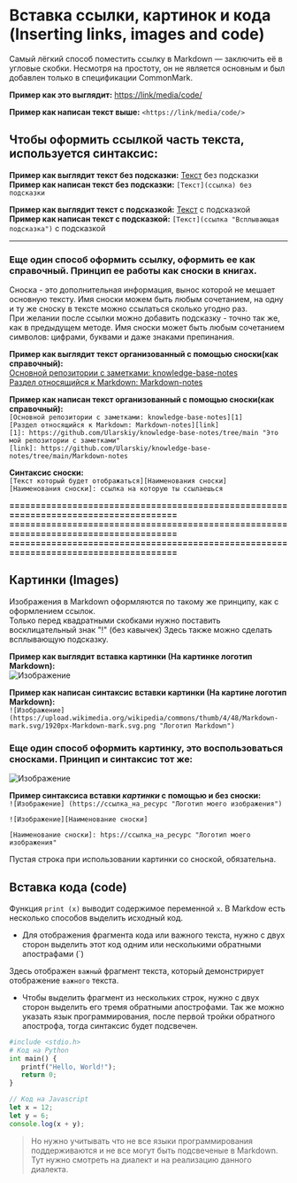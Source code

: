 # Вставка ссылки, картинок и кода (Inserting links, images and code)
Самый лёгкий способ поместить ссылку в Markdown — заключить её в угловые скобки. Несмотря на простоту, он не является основным и был добавлен только в спецификации CommonMark.

**Пример как это выглядит:**
<https://link/media/code/>

**Пример как написан текст выше:**
`<https://link/media/code/>`


## Чтобы оформить ссылкой часть текста, используется синтаксис:
**Пример как выглядит текст без подсказки:** [Текст](ссылка) без подсказки      
**Пример как написан текст без подсказки:** `[Текст](ссылка) без подсказки` 

**Пример как выглядит текст с подсказкой:** [Текст](ссылка "Всплывающая подсказка") с подсказкой      
**Пример как написан текст c подсказкой:** `[Текст](ссылка "Всплывающая подсказка")` c подсказкой

***

### Еще один способ оформить ссылку, оформить ее как справочный. Принцип ее работы как сноски в книгах.
Cноска - это дополнительная информация, вынос которой не мешает основную тексту. 
Имя сноски можем быть любым сочетанием, на одну и ту же сноску в тексте можно ссылаться сколько угодно раз.     
При желании после ссылки можно добавить подсказку - точно так же, как в предыдущем методе. Имя сноски может быть любым сочетанием символов: цифрами, буквами и даже знаками препинания.

**Пример как выглядит текст организованный с помощью сноски(как справочный):**           
[Основной репозитории с заметками: knowledge-base-notes][1]      
[Раздел относящийся к Markdown: Markdown-notes][link]

[1]: https://github.com/Ularskiy/knowledge-base-notes/tree/main "Это мой репозитории с заметками"
[link]: https://github.com/Ularskiy/knowledge-base-notes/tree/main/Markdown-notes

**Пример как написан текст организованный с помощью сноски(как справочный):**         
`[Основной репозитории с заметками: knowledge-base-notes][1]`    
`[Раздел относящийся к Markdown: Markdown-notes][link]`     
`[1]: https://github.com/Ularskiy/knowledge-base-notes/tree/main "Это мой репозитории с заметками"`          
`[link]: https://github.com/Ularskiy/knowledge-base-notes/tree/main/Markdown-notes`

**Синтаксис сноски:**           
`[Текст который будет отображаться][Наименования сноски]`     
`[Наименования сноски]: ссылка на которую ты ссылаешься`

**=====================================================================================**
**=====================================================================================**
**=====================================================================================**

## Картинки (Images)
Изображения в Markdown оформляются по такому же принципу, как с оформлением ссылок.       
Только перед квадратными скобками нужно поставить восклицательный знак "!" (без кавычек) Здесь также можно сделать всплывающую подсказку.

**Пример как выглядит вставка картинки (На картинке логотип Markdown):**     
![Изображение](https://upload.wikimedia.org/wikipedia/commons/thumb/4/48/Markdown-mark.svg/1920px-Markdown-mark.svg.png "Логотип Markdown")

**Пример как написан синтаксис вставки картинки (На картине логотип Markdown):**         
`![Изображение](https://upload.wikimedia.org/wikipedia/commons/thumb/4/48/Markdown-mark.svg/1920px-Markdown-mark.svg.png "Логотип Markdown")`

### Еще один способ оформить картинку, это воспользоваться сносками. Принцип и синтаксис тот же:
![Изображение][2]

[2]: https://upload.wikimedia.org/wikipedia/commons/thumb/4/48/Markdown-mark.svg/1920px-Markdown-mark.svg.png "Логотип Markdown"

**Пример синтаксиса вставки _картинки_ c помощью и без сноски:**       
`![Изображение] (https://ссылка_на_ресурс "Логотип моего изображения")`

```
![Изображение][Наименование сноски]        

[Наименование сноски]: htps://ссылка_на_ресурс "Логотип моего изображения"
```
Пустая строка при использовании картинки со сноской, обязательна. 

## Вставка кода (code)
Функция `print (x)` выводит содержимое переменной ```x```.
В Markdow есть несколько способов выделить исходный код.
- Для отображения фрагмента кода или важного текста, нужно с двух сторон выделить этот код одним или несколькими обратными апострафами (`)     

Здесь отображен `важный` фрагмент текста, который демонстрирует отображение  ```важного``` текста.

- Чтобы выделить фрагмент из нескольких строк, нужно с двух сторон выделить его тремя обратными апострофами. Так же можно указать язык программирования, после первой тройки обратного апострофа, тогда синтаксис будет подсвечен. 

```python
#include <stdio.h>
# Код на Python
int main() {
   printf("Hello, World!");
   return 0;
}
```

```javascript
// Код на Javascript
let x = 12;
let y = 6;
console.log(x + y);
```

> Но нужно учитывать что не все языки программирования поддерживаются и не все могут быть подсвеченые в Markdown. Тут нужно смотреть на диалект и на реализацию данного диалекта. 
